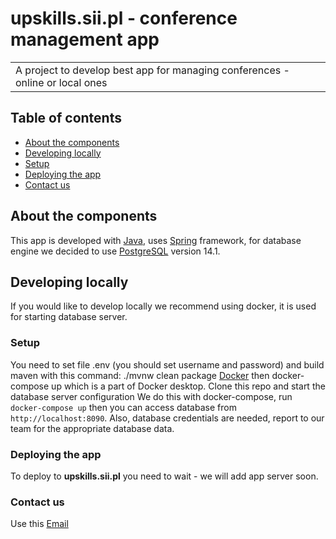 # upskills.sii.pl - conference management app

<table>
<tr>
<td>
A project to develop best app for managing conferences - online or local ones
</td>
</tr>
</table>

## Table of contents

* [About the components](#about-the-components)
* [Developing locally](#developing-locally)
* [Setup](#setup)
* [Deploying the app](#deploying-the-app)
* [Contact us](#contact-us)

## About the components

This app is developed with [Java](https://www.java.com/), uses [Spring](https://spring.io/) framework, for database
engine we decided to use [PostgreSQL](https://www.postgresql.org/) version 14.1.

## Developing locally

If you would like to develop locally we recommend using docker, it is used for starting database server.

### Setup

You need to set file .env (you should set username and password) and build maven with this command:
./mvnw clean package [Docker](https://www.docker.com/) then docker-compose up which is a part of Docker desktop. Clone
this repo and start the database server configuration We do this with docker-compose, run `docker-compose up` then you
can access database from `http://localhost:8090`. Also, database credentials are needed, report to our team for the
appropriate database data.

### Deploying the app

To deploy to **upskills.sii.pl** you need to wait - we will add app server soon.

### Contact us

Use this [Email](mailto:email@example.com)

